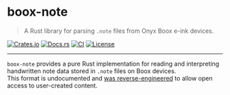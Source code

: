 # boox-note

> A Rust library for parsing `.note` files from Onyx Boox e-ink devices.

[![Crates.io](https://img.shields.io/crates/v/boox-note.svg)](https://crates.io/crates/boox-note)
[![Docs.rs](https://docs.rs/boox-note/badge.svg)](https://docs.rs/boox-note)
[![CI](https://github.com/yourusername/boox-note/actions/workflows/ci.yml/badge.svg)](https://github.com/yourusername/boox-note/actions)
[![License](https://img.shields.io/crates/l/boox-note.svg)](https://github.com/yourusername/boox-note/blob/main/LICENSE)

---

`boox-note` provides a pure Rust implementation for reading and interpreting handwritten note data stored in `.note` files on Boox devices.  
This format is undocumented and [was reverse-engineered](docs/format.md) to allow open access to user-created content.

